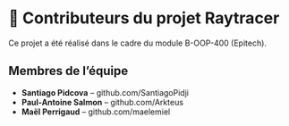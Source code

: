 # 👥 Contributeurs du projet Raytracer

Ce projet a été réalisé dans le cadre du module B-OOP-400 (Epitech).

## Membres de l’équipe

- **Santiago Pidcova** – github.com/SantiagoPidji
- **Paul-Antoine Salmon** – github.com/Arkteus
- **Maël Perrigaud** – github.com/maelemiel
